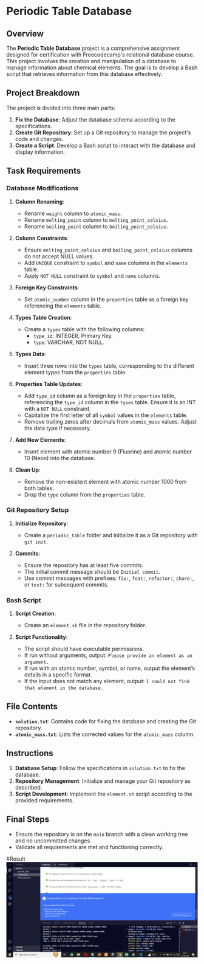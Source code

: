 # Periodic Table Database

## Overview

The **Periodic Table Database** project is a comprehensive assignment designed for certification with Freecodecamp's relational database course. This project involves the creation and manipulation of a database to manage information about chemical elements. The goal is to develop a Bash script that retrieves information from this database effectively.

## Project Breakdown

The project is divided into three main parts:

1. **Fix the Database**: Adjust the database schema according to the specifications.
2. **Create Git Repository**: Set up a Git repository to manage the project's code and changes.
3. **Create a Script**: Develop a Bash script to interact with the database and display information.

## Task Requirements

### Database Modifications

1. **Column Renaming**:
   - Rename `weight` column to `atomic_mass`.
   - Rename `melting_point` column to `melting_point_celsius`.
   - Rename `boiling_point` column to `boiling_point_celsius`.

2. **Column Constraints**:
   - Ensure `melting_point_celsius` and `boiling_point_celsius` columns do not accept NULL values.
   - Add `UNIQUE` constraint to `symbol` and `name` columns in the `elements` table.
   - Apply `NOT NULL` constraint to `symbol` and `name` columns.

3. **Foreign Key Constraints**:
   - Set `atomic_number` column in the `properties` table as a foreign key referencing the `elements` table.

4. **Types Table Creation**:
   - Create a `types` table with the following columns:
     - `type_id`: INTEGER, Primary Key.
     - `type`: VARCHAR, NOT NULL.

5. **Types Data**:
   - Insert three rows into the `types` table, corresponding to the different element types from the `properties` table.

6. **Properties Table Updates**:
   - Add `type_id` column as a foreign key in the `properties` table, referencing the `type_id` column in the `types` table. Ensure it is an INT with a `NOT NULL` constraint.
   - Capitalize the first letter of all `symbol` values in the `elements` table.
   - Remove trailing zeros after decimals from `atomic_mass` values. Adjust the data type if necessary.

7. **Add New Elements**:
   - Insert element with atomic number 9 (Fluorine) and atomic number 10 (Neon) into the database.

8. **Clean Up**:
   - Remove the non-existent element with atomic number 1000 from both tables.
   - Drop the `type` column from the `properties` table.

### Git Repository Setup

1. **Initialize Repository**:
   - Create a `periodic_table` folder and initialize it as a Git repository with `git init`.

2. **Commits**:
   - Ensure the repository has at least five commits.
   - The initial commit message should be `Initial commit`.
   - Use commit messages with prefixes: `fix:`, `feat:`, `refactor:`, `chore:`, or `test:` for subsequent commits.

### Bash Script

1. **Script Creation**:
   - Create an `element.sh` file in the repository folder.

2. **Script Functionality**:
   - The script should have executable permissions.
   - If run without arguments, output: `Please provide an element as an argument.`
   - If run with an atomic number, symbol, or name, output the element’s details in a specific format.
   - If the input does not match any element, output: `I could not find that element in the database.`

## File Contents

- **`solution.txt`**: Contains code for fixing the database and creating the Git repository.
- **`atomic_mass.txt`**: Lists the corrected values for the `atomic_mass` column.

## Instructions

1. **Database Setup**: Follow the specifications in `solution.txt` to fix the database.
2. **Repository Management**: Initialize and manage your Git repository as described.
3. **Script Development**: Implement the `element.sh` script according to the provided requirements.

## Final Steps

- Ensure the repository is on the `main` branch with a clean working tree and no uncommitted changes.
- Validate all requirements are met and functioning correctly.

#Result
![project-completion](Project-completion.png)
